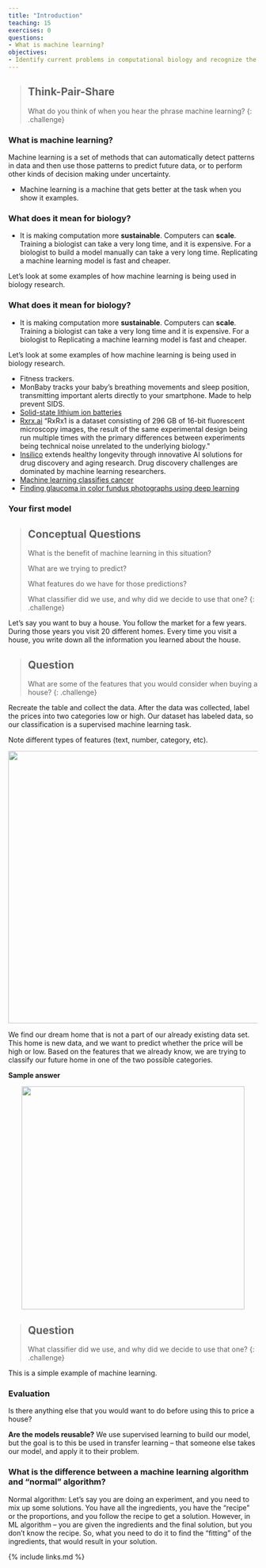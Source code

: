 ```yaml
---
title: "Introduction"
teaching: 15
exercises: 0
questions:
- What is machine learning?
objectives:
- Identify current problems in computational biology and recognize the benefits of machine learning techniques.
---
```


> ## Think-Pair-Share
> What do you think of when you hear the phrase machine learning?
{: .challenge}


### What is machine learning?

Machine learning is a set of methods that can automatically detect patterns in data and then use those patterns to predict future data, or to perform other kinds of decision making under uncertainty. 

* Machine learning is a machine that gets better at the task when you show it examples. 


### What does it mean for biology? 
- It is making computation more **sustainable**. Computers can **scale**. Training a biologist can take a very long time, and it is expensive. For a biologist to build a model manually can take a very long time. Replicating a machine learning model is fast and cheaper. 

Let’s look at some examples of how machine learning is being used in biology research.

### What does it mean for biology? 
- It is making computation more **sustainable**. Computers can **scale**. Training a biologist can take a very long time and it is expensive. For a biologist to Replicating a machine learning model is fast and cheaper. 

Let’s look at some examples of how machine learning is being used in biology research.
* Fitness trackers.
* MonBaby tracks your baby’s breathing movements and sleep position, transmitting important alerts directly to your smartphone. Made to help prevent SIDS.
* [Solid-state lithium ion batteries](https://tomkat.stanford.edu/research/designing-better-battery-machine-learning)  
* [Rxrx.ai](https://www.rxrx.ai/) “RxRx1 is a dataset consisting of 296 GB of 16-bit fluorescent microscopy images, the result of the same experimental design being run multiple times with the primary differences between experiments being technical noise unrelated to the underlying biology." 
* [Insilico](https://insilico.com/#rec41711523) extends healthy longevity through innovative AI solutions for drug discovery and aging research. Drug discovery challenges are dominated by machine learning researchers. 
* [Machine learning classifies cancer](https://www.nature.com/articles/d41586-018-02881-7)
* [Finding glaucoma in color fundus photographs using deep learning](https://jamanetwork-com.ezproxy.library.wisc.edu/journals/jamaophthalmology/fullarticle/2749327?resultClick=1)


### Your first model

> ## Conceptual Questions
>
> What is the benefit of machine learning in this situation?
>
> What are we trying to predict? 
>
> What features do we have for those predictions?
>
> What classifier did we use, and why did we decide to use that one?
{: .challenge}

Let’s say you want to buy a house. You follow the market for a few years. During those years you visit 20 different homes. Every time you visit a house, you write down all the information you learned about the house. 

> ## Question
>
> What are some of the features that you would consider when buying a house?
{: .challenge}

Recreate the table and collect the data. After the data was collected, label the prices into two categories low or high. Our dataset has labeled data, so our classification is a supervised machine learning task. 

Note different types of features (text, number, category, etc). 
<p align="center">
<img width="550" src="https://raw.githubusercontent.com/gitter-lab/ml-bio-workshop/gh-pages/assets/IMG_0016.jpg">
</p>

We find our dream home that is not a part of our already existing data set. This home is new data, and we want to predict whether the price will be high or low. Based on the features that we already know, we are trying to classify our future home in one of the two possible categories. 

**Sample answer**

<p align="center">
<img width="450" src="https://raw.githubusercontent.com/gitter-lab/ml-bio-workshop/gh-pages/assets/78274.jpg">
</p>

> ## Question
>
> What classifier did we use, and why did we decide to use that one?
{: .challenge}

This is a simple example of machine learning.


### Evaluation

Is there anything else that you would want to do before using this to price a house?


**Are the models reusable?**
We use supervised learning to build our model, but the goal is to this be used in transfer learning – that someone else takes our model, and apply it to their problem.

### What is the difference between a machine learning algorithm and “normal” algorithm?
Normal algorithm:
Let’s say you are doing an experiment, and you need to mix up some solutions. You have all the ingredients, you have the “recipe” or the proportions, and you follow the recipe to get a solution. 
However, in ML algorithm – you are given the ingredients and the final solution, but you don’t know the recipe. So, what you need to do it to find the “fitting” of the ingredients, that would result in your solution.  


{% include links.md %}

